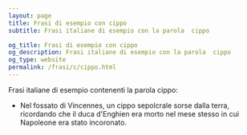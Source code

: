 ```yaml
---
layout: page
title: Frasi di esempio con cippo 
subtitle: Frasi italiane di esempio con la parola  cippo

og_title: Frasi di esempio con cippo 
og_description: Frasi italiane di esempio con la parola  cippo
og_type: website
permalink: /frasi/c/cippo.html
---
```


Frasi italiane di esempio contenenti la parola cippo:


- Nel fossato di Vincennes, un cippo sepolcrale sorse dalla terra, ricordando che il duca d'Enghien era morto nel mese stesso in cui Napoleone era stato incoronato.
